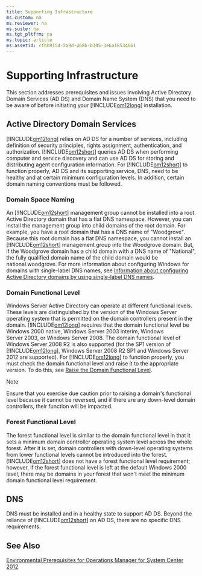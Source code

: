 ```yaml
---
title: Supporting Infrastructure
ms.custom: na
ms.reviewer: na
ms.suite: na
ms.tgt_pltfrm: na
ms.topic: article
ms.assetid: cfbb9154-2a9d-468b-b305-3e6a18534661
---
```

# Supporting Infrastructure
This section addresses prerequisites and issues involving Active Directory Domain Services \(AD DS\) and Domain Name System \(DNS\) that you need to be aware of before initiating your [!INCLUDE[om12long](Token/om12long_md.md)] installation.

## Active Directory Domain Services
[!INCLUDE[om12long](Token/om12long_md.md)] relies on AD DS for a number of services, including definition of security principles, rights assignment, authentication, and authorization. [!INCLUDE[om12short](Token/om12short_md.md)] queries AD DS when performing computer and service discovery and can use AD DS for storing and distributing agent configuration information. For [!INCLUDE[om12short](Token/om12short_md.md)] to function properly, AD DS and its supporting service, DNS, need to be healthy and at certain minimum configuration levels. In addition, certain domain naming conventions must be followed.

### Domain Space Naming
An [!INCLUDE[om12short](Token/om12short_md.md)] management group cannot be installed into a root Active Directory domain that has a flat DNS namespace. However, you can install the management group into child domains of the root domain. For example, you have a root domain that has a DNS name of "Woodgrove".  Because this root domain has a flat DNS namespace, you cannot install an [!INCLUDE[om12short](Token/om12short_md.md)] management group into the Woodgrove domain. But, if the Woodgrove domain has a child domain with a DNS name of "National", the fully qualified domain name of the child domain would be national.woodgrove. For more information about configuring Windows for domains with single\-label DNS names, see [Information about configuring Active Directory domains by using single\-label DNS names](http://go.microsoft.com/fwlink/p/?LinkID=160783).

### Domain Functional Level
Windows Server Active Directory can operate at different functional levels. These levels are distinguished by the version of the Windows Server operating system that is permitted on the domain controllers present in the domain. [!INCLUDE[om12long](Token/om12long_md.md)] requires that the domain functional level be Windows 2000 native, Windows Server 2003 interim, Windows Server 2003, or Windows Server 2008. The domain functional level of Windows Server 2008 R2 is also supported \(for the SP1 version of [!INCLUDE[om12long](Token/om12long_md.md)], Windows Server 2008 R2 SP1 and Windows Server 2012 are supported\). For [!INCLUDE[om12long](Token/om12long_md.md)] to function properly, you must check the domain functional level and raise it to the appropriate version. To do this, see [Raise the Domain Functional Level](http://go.microsoft.com/fwlink/p/?LinkId=232554).

> [!NOTE]
> Ensure that you exercise due caution prior to raising a domain's functional level because it cannot be reversed, and if there are any down\-level domain controllers, their function will be impacted.

### Forest Functional Level
The forest functional level is similar to the domain functional level in that it sets a minimum domain controller operating system level across the whole forest. After it is set, domain controllers with down\-level operating systems from lower functional levels cannot be introduced into the forest. [!INCLUDE[om12short](Token/om12short_md.md)] does not have a forest functional level requirement; however, if the forest functional level is left at the default Windows 2000 level, there may be domains in your forest that won't meet the minimum domain functional level requirement.

## DNS
DNS must be installed and in a healthy state to support AD DS. Beyond the reliance of [!INCLUDE[om12short](Token/om12short_md.md)] on AD DS, there are no specific DNS requirements.

## See Also
[Environmental Prerequisites for Operations Manager for System Center 2012](assetId:///95d59f73-5aa9-4616-b98c-30680406959a)


